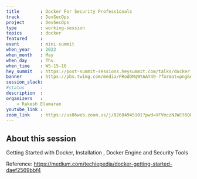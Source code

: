 ```yaml
---
title        : Docker For Security Professionals
track        : DevSecOps
project      : DevSecOps
type         : working-session
topics       : docker
featured     :
event        : mini-summit
when_year    : 2022
when_month   : May
when_day     : Thu
when_time    : WS-15-16
hey_summit   : https://post-summit-sessions.heysummit.com/talks/docker-for-security-professionals/
banner       : https://pbs.twimg.com/media/FRodDMqWYAAY49-?format=png&name=small
session_slack:
#status      : 
description  :
organizers   :
    - Rakesh Elamaran      
youtube_link : 
zoom_link    : https://us06web.zoom.us/j/82684945101?pwd=VFVmczNJWCt6QUNLSW50Y21vV21QUT09
---
```


## About this session
Getting Started with Docker, Installation , Docker Engine and Security Tools

Reference:
https://medium.com/techiepedia/docker-getting-started-daef2569bbf4
